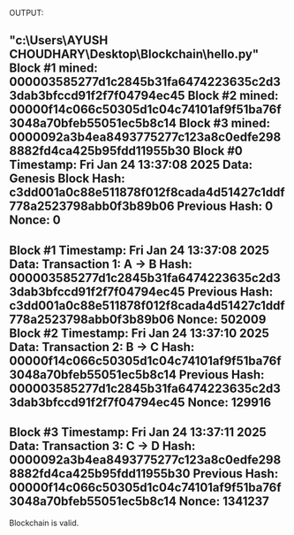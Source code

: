 OUTPUT:

"c:\Users\AYUSH CHOUDHARY\Desktop\Blockchain\hello.py"      
Block #1 mined: 000003585277d1c2845b31fa6474223635c2d33dab3bfccd91f2f7f04794ec45
Block #2 mined: 00000f14c066c50305d1c04c74101af9f51ba76f3048a70bfeb55051ec5b8c14
Block #3 mined: 0000092a3b4ea8493775277c123a8c0edfe2988882fd4ca425b95fdd11955b30
Block #0
Timestamp: Fri Jan 24 13:37:08 2025
Data: Genesis Block
Hash: c3dd001a0c88e511878f012f8cada4d51427c1ddf778a2523798abb0f3b89b06
Previous Hash: 0
Nonce: 0
----------------------------------------
Block #1
Timestamp: Fri Jan 24 13:37:08 2025
Data: Transaction 1: A -> B
Hash: 000003585277d1c2845b31fa6474223635c2d33dab3bfccd91f2f7f04794ec45
Previous Hash: c3dd001a0c88e511878f012f8cada4d51427c1ddf778a2523798abb0f3b89b06
Nonce: 502009
Block #2
Timestamp: Fri Jan 24 13:37:10 2025
Data: Transaction 2: B -> C
Hash: 00000f14c066c50305d1c04c74101af9f51ba76f3048a70bfeb55051ec5b8c14
Previous Hash: 000003585277d1c2845b31fa6474223635c2d33dab3bfccd91f2f7f04794ec45
Nonce: 129916
----------------------------------------
Block #3
Timestamp: Fri Jan 24 13:37:11 2025
Data: Transaction 3: C -> D
Hash: 0000092a3b4ea8493775277c123a8c0edfe2988882fd4ca425b95fdd11955b30
Previous Hash: 00000f14c066c50305d1c04c74101af9f51ba76f3048a70bfeb55051ec5b8c14
Nonce: 1341237
----------------------------------------
Blockchain is valid.
